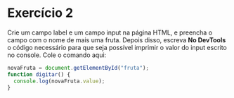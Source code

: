 # Exercício 2

Crie um campo label e um campo input na página HTML, e preencha o campo com o nome de mais uma fruta.
Depois disso, escreva **No DevTools** o código necessário para que seja possível imprimir o valor do input escrito no console.
Cole o comando aqui:

```jsx
novaFruta = document.getElementById("fruta");
function digitar() {
  console.log(novaFruta.value);
}
```
